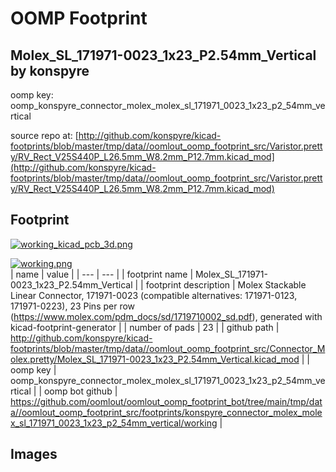 # OOMP Footprint  
## Molex_SL_171971-0023_1x23_P2.54mm_Vertical  by konspyre  
  
oomp key: oomp_konspyre_connector_molex_molex_sl_171971_0023_1x23_p2_54mm_vertical  
  
source repo at: [http://github.com/konspyre/kicad-footprints/blob/master/tmp/data//oomlout_oomp_footprint_src/Varistor.pretty/RV_Rect_V25S440P_L26.5mm_W8.2mm_P12.7mm.kicad_mod](http://github.com/konspyre/kicad-footprints/blob/master/tmp/data//oomlout_oomp_footprint_src/Varistor.pretty/RV_Rect_V25S440P_L26.5mm_W8.2mm_P12.7mm.kicad_mod)  
## Footprint  
  
[![working_kicad_pcb_3d.png](working_kicad_pcb_3d_600.png)](working_kicad_pcb_3d.png)  
  
[![working.png](working_600.png)](working.png)  
| name | value | 
| --- | --- | 
| footprint name | Molex_SL_171971-0023_1x23_P2.54mm_Vertical | 
| footprint description | Molex Stackable Linear Connector, 171971-0023 (compatible alternatives: 171971-0123, 171971-0223), 23 Pins per row (https://www.molex.com/pdm_docs/sd/1719710002_sd.pdf), generated with kicad-footprint-generator | 
| number of pads | 23 | 
| github path | http://github.com/konspyre/kicad-footprints/blob/master/tmp/data//oomlout_oomp_footprint_src/Connector_Molex.pretty/Molex_SL_171971-0023_1x23_P2.54mm_Vertical.kicad_mod | 
| oomp key | oomp_konspyre_connector_molex_molex_sl_171971_0023_1x23_p2_54mm_vertical | 
| oomp bot github | https://github.com/oomlout/oomlout_oomp_footprint_bot/tree/main/tmp/data//oomlout_oomp_footprint_src/footprints/konspyre_connector_molex_molex_sl_171971_0023_1x23_p2_54mm_vertical/working | 
## Images  
